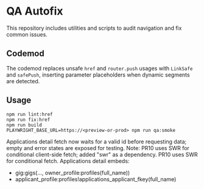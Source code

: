 # QA Autofix

This repository includes utilities and scripts to audit navigation and fix common issues.

## Codemod

The codemod replaces unsafe `href` and `router.push` usages with `LinkSafe` and `safePush`, inserting parameter placeholders when dynamic segments are detected.

## Usage

```
npm run lint:href
npm run fix:href
npm run build
PLAYWRIGHT_BASE_URL=https://<preview-or-prod> npm run qa:smoke
```

Applications detail fetch now waits for a valid id before requesting data; empty and error states are exposed for testing.
Note: PR10 uses SWR for conditional client-side fetch; added "swr" as a dependency.
PR10 uses SWR for conditional fetch. Applications detail embeds:
- gig:gigs(..., owner_profile:profiles(full_name))
- applicant_profile:profiles!applications_applicant_fkey(full_name)
